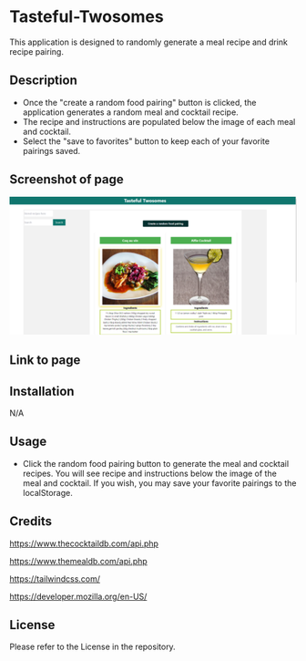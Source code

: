 # Tasteful-Twosomes
This application is designed to randomly generate a meal recipe and drink recipe pairing. 


## Description
* Once the "create a random food pairing" button is clicked, the application generates a random meal and cocktail recipe.
* The recipe and instructions are populated below the image of each meal and cocktail.
* Select the "save to favorites" button to keep each of your favorite pairings saved. 


## Screenshot of page
![Alt text](image.png)

## Link to page





## Installation
N/A

## Usage
* Click the random food pairing button to generate the meal and cocktail recipes. You will see recipe and instructions below the image of the meal and cocktail. If you wish, you may save your favorite pairings to the localStorage. 




## Credits
https://www.thecocktaildb.com/api.php

https://www.themealdb.com/api.php

https://tailwindcss.com/

https://developer.mozilla.org/en-US/


## License
Please refer to the License in the repository. 

